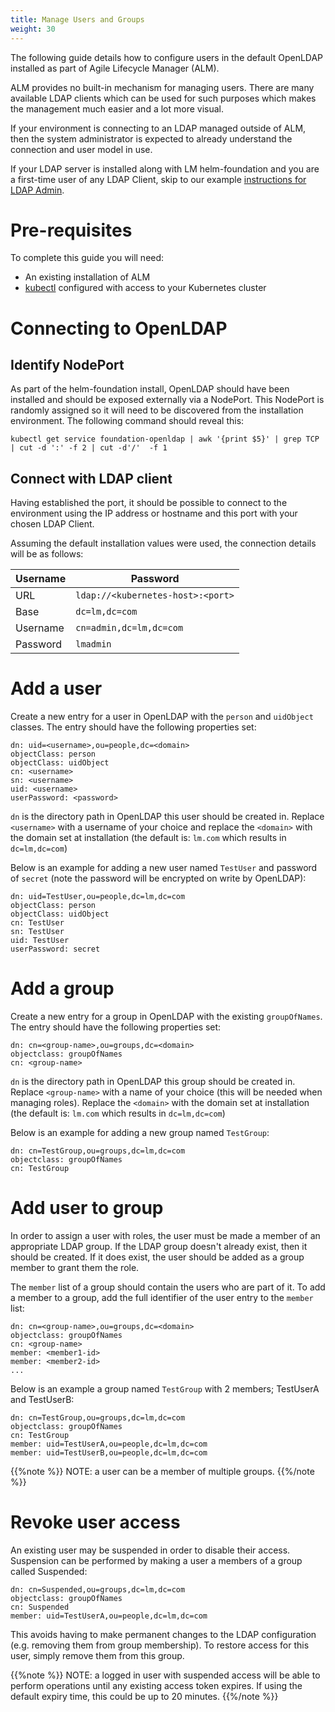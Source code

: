 ```yaml
---
title: Manage Users and Groups
weight: 30
---
```


The following guide details how to configure users in the default OpenLDAP installed as part of Agile Lifecycle Manager (ALM). 

ALM provides no built-in mechanism for managing users. There are many available LDAP clients which can be used for such purposes which makes the management much easier and a lot more visual.

If your environment is connecting to an LDAP managed outside of ALM, then the system administrator is expected to already understand the connection and user model in use.

If your LDAP server is installed along with LM helm-foundation and you are a first-time user of any LDAP Client, skip to our example [instructions for LDAP Admin](/user-guides/administration/security/users-ldap-admin).

# Pre-requisites

To complete this guide you will need:

- An existing installation of ALM
- [kubectl](https://kubernetes.io/docs/tasks/tools/install-kubectl/) configured with access to your Kubernetes cluster

# Connecting to OpenLDAP

## Identify NodePort

As part of the helm-foundation install, OpenLDAP should have been installed and should be exposed externally via a NodePort. This NodePort is randomly assigned so it will need to be discovered from the installation environment. The following command should reveal this:
 
```
kubectl get service foundation-openldap | awk '{print $5}' | grep TCP | cut -d ':' -f 2 | cut -d'/'  -f 1
```
 
##  Connect with LDAP client

Having established the port, it should be possible to connect to the environment using the IP address or hostname and this port with your chosen LDAP Client.  

Assuming the default installation values were used, the connection details will be as follows:

| Username | Password                          |
| -------- | --------------------------------- |
| URL      | `ldap://<kubernetes-host>:<port>` |
| Base     | `dc=lm,dc=com`                    |
| Username | `cn=admin,dc=lm,dc=com`           |
| Password | `lmadmin`                         |

# Add a user

Create a new entry for a user in OpenLDAP with the `person` and `uidObject` classes. The entry should have the following properties set:

```
dn: uid=<username>,ou=people,dc=<domain>
objectClass: person
objectClass: uidObject
cn: <username>
sn: <username>
uid: <username>
userPassword: <password>
```

`dn` is the directory path in OpenLDAP this user should be created in. Replace `<username>` with a username of your choice and replace the `<domain>` with the domain set at installation (the default is: `lm.com` which results in `dc=lm,dc=com`)

Below is an example for adding a new user named `TestUser` and password of `secret` (note the password will be encrypted on write by OpenLDAP):

```
dn: uid=TestUser,ou=people,dc=lm,dc=com
objectClass: person
objectClass: uidObject
cn: TestUser
sn: TestUser
uid: TestUser
userPassword: secret
```

# Add a group

Create a new entry for a group in OpenLDAP with the existing `groupOfNames`. The entry should have the following properties set:

```
dn: cn=<group-name>,ou=groups,dc=<domain>
objectclass: groupOfNames
cn: <group-name>
```

`dn` is the directory path in OpenLDAP this group should be created in. Replace `<group-name>` with a name of your choice (this will be needed when managing roles). Replace the `<domain>` with the domain set at installation (the default is: `lm.com` which results in `dc=lm,dc=com`)

Below is an example for adding a new group named `TestGroup`:

```
dn: cn=TestGroup,ou=groups,dc=lm,dc=com
objectclass: groupOfNames
cn: TestGroup
```

# Add user to group

In order to assign a user with roles, the user must be made a member of an appropriate LDAP group. If the LDAP group doesn't already exist, then it should be created. If it does exist, the user should be added as a group member to grant them the role.

The `member` list of a group should contain the users who are part of it. To add a member to a group, add the full identifier of the user entry to the `member` list:

```
dn: cn=<group-name>,ou=groups,dc=<domain>
objectclass: groupOfNames
cn: <group-name>
member: <member1-id>
member: <member2-id>
...
```

Below is an example a group named `TestGroup` with 2 members; TestUserA and TestUserB:

```
dn: cn=TestGroup,ou=groups,dc=lm,dc=com
objectclass: groupOfNames
cn: TestGroup
member: uid=TestUserA,ou=people,dc=lm,dc=com
member: uid=TestUserB,ou=people,dc=lm,dc=com
```

{{%note %}}
NOTE: a user can be a member of multiple groups.
{{%/note %}}

# Revoke user access

An existing user may be suspended in order to disable their access. Suspension can be performed by making a user a members of a group called Suspended:

```
dn: cn=Suspended,ou=groups,dc=lm,dc=com
objectclass: groupOfNames
cn: Suspended
member: uid=TestUserA,ou=people,dc=lm,dc=com
```

This avoids having to make permanent changes to the LDAP configuration (e.g. removing them from group membership). To restore access for this user, simply remove them from this group.

{{%note %}}
NOTE: a logged in user with suspended access will be able to perform operations until any existing access token expires. If using the default expiry time, this could be up to 20 minutes.
{{%/note %}}
